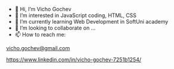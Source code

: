 - 👋 Hi, I’m Vicho Gochev
- 👀 I’m interested in JavaScript coding, HTML, CSS
- 🌱 I’m currently learning Web Development in SoftUni academy
- 💞️ I’m looking to collaborate on ...
- 📫 How to reach me: 

vicho.gochev@gmail.com

https://www.linkedin.com/in/vicho-gochev-7251b1254/            

<!---
Vicho-Gochev/Vicho-Gochev is a ✨ special ✨ repository because its `README.md` (this file) appears on your GitHub profile.
You can click the Preview link to take a look at your changes.
--->

